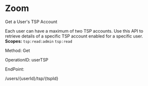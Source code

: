#     Zoom


Get a User's TSP Account

Each user can have a maximum of two TSP accounts. Use this API to retrieve details of a specific TSP account enabled for a specific user.
**Scopes:** `tsp:read:admin` `tsp:read`
 


Method: Get

OperationID: userTSP

EndPoint:

/users/{userId}/tsp/{tspId}
